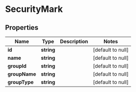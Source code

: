 # SecurityMark

## Properties
Name | Type | Description | Notes
------------ | ------------- | ------------- | -------------
**id** | **string** |  | [default to null]
**name** | **string** |  | [default to null]
**groupId** | **string** |  | [default to null]
**groupName** | **string** |  | [default to null]
**groupType** | **string** |  | [default to null]


